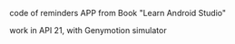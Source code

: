 code of reminders APP  from Book "Learn Android Studio"

work in API 21, with Genymotion simulator 

